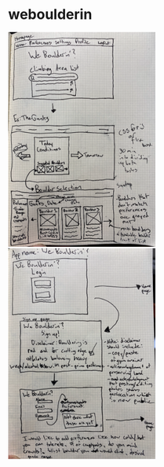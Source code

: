 # weboulderin

<img src="./public/images/Screenshot 2023-06-17 at 6.24.48 PM.png" alt="" title="1st render" style="display: inline-block; margin: 0 auto; max-width: 300px">
<img src="./public/images/Screenshot 2023-06-17 at 6.25.03 PM.png" alt="" title="1st render" style="display: inline-block; margin: 0 auto; max-width: 300px">



